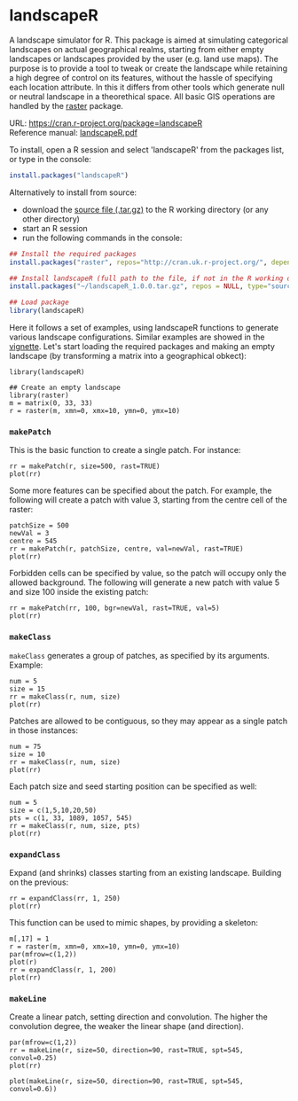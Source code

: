# landscapeR
A landscape simulator for R. 
This package is aimed at simulating categorical landscapes on actual geographical realms, starting from either empty landscapes or landscapes provided by the user (e.g. land use maps). The purpose is to provide a tool to tweak or create the landscape while retaining a high degree of control on its features, without the hassle of specifying each location attribute. In this it differs from other tools which generate null or neutral landscape in a theorethical space. All basic GIS operations are handled by the [raster](https://cran.r-project.org/package=raster) package.

URL: https://cran.r-project.org/package=landscapeR  
Reference manual: [landscapeR.pdf](https://cran.r-project.org/web/packages/landscapeR/landscapeR.pdf)  

To install, open a R session and select 'landscapeR' from the packages list, or type in the console:
```r
install.packages("landscapeR")
```

Alternatively to install from source:
- download the [source file (.tar.gz)](https://cran.r-project.org/package=landscapeR) to the R working directory (or any other directory)
- start an R session
- run the following commands in the console:
``` r
## Install the required packages 
install.packages("raster", repos="http://cran.uk.r-project.org/", dependencies=T, clean=T)

## Install landscapeR (full path to the file, if not in the R working directory)
install.packages("~/landscapeR_1.0.0.tar.gz", repos = NULL, type="source")

## Load package
library(landscapeR)
```

Here it follows a set of examples, using landscapeR functions to generate various landscape configurations. 
Similar examples are showed in the [vignette](http://htmlpreview.github.com/?https://github.com/dariomasante/landscapeR/blob/master/landscapeR.html).
Let's start loading the required packages and making an empty landscape (by transforming a matrix into a geographical obkect):
```{r, message=FALSE, warning=FALSE}
library(landscapeR)

## Create an empty landscape
library(raster)
m = matrix(0, 33, 33)
r = raster(m, xmn=0, xmx=10, ymn=0, ymx=10)
```

### `makePatch`
This is the basic function to create a single patch. For instance:
```{r, eval=FALSE}
rr = makePatch(r, size=500, rast=TRUE)
plot(rr)
```

Some more features can be specified about the patch. For example, the following will create a patch with value 3, starting from the centre cell of the raster:
```{r}
patchSize = 500
newVal = 3
centre = 545
rr = makePatch(r, patchSize, centre, val=newVal, rast=TRUE)
plot(rr)
```

Forbidden cells can be specified by value, so the patch will occupy only the allowed background. The following will generate a new patch with value 5 and size 100 inside the existing patch:
```{r, warning=FALSE}
rr = makePatch(rr, 100, bgr=newVal, rast=TRUE, val=5)
plot(rr)
```

### `makeClass`
`makeClass` generates a group of patches, as specified by its arguments. Example:
```{r, warning=FALSE}
num = 5
size = 15
rr = makeClass(r, num, size)
plot(rr)
```

Patches are allowed to be contiguous, so they may appear as a single patch in those instances:
```{r, warning=FALSE}
num = 75
size = 10
rr = makeClass(r, num, size)
plot(rr)
```

Each patch size and seed starting position can be specified as well:
```{r}
num = 5
size = c(1,5,10,20,50)
pts = c(1, 33, 1089, 1057, 545)
rr = makeClass(r, num, size, pts)
plot(rr)
```

### `expandClass`
Expand (and shrinks) classes starting from an existing landscape. Building on the previous:
```{r}
rr = expandClass(rr, 1, 250)
plot(rr)
```

This function can be used to mimic shapes, by providing a skeleton:
```{r}
m[,17] = 1
r = raster(m, xmn=0, xmx=10, ymn=0, ymx=10)
par(mfrow=c(1,2))
plot(r)
rr = expandClass(r, 1, 200)
plot(rr)
```

### `makeLine`
Create a linear patch, setting direction and convolution. The higher the convolution degree, the weaker the
linear shape (and direction).
```{r}
par(mfrow=c(1,2))
rr = makeLine(r, size=50, direction=90, rast=TRUE, spt=545, convol=0.25)
plot(rr)

plot(makeLine(r, size=50, direction=90, rast=TRUE, spt=545, convol=0.6))
```

